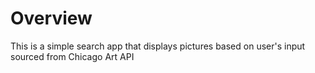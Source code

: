 # Overview

This is a simple search app that displays pictures based on user's input sourced from Chicago Art API
